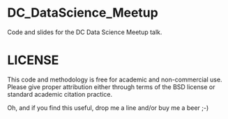 DC_DataScience_Meetup
=====================

Code and slides for the DC Data Science Meetup talk.


LICENSE
=======
This code and methodology is free for academic and non-commercial use. Please give proper attribution either through terms of the BSD license or standard academic citation practice. 

Oh, and if you find this useful, drop me a line and/or buy me a beer ;-)